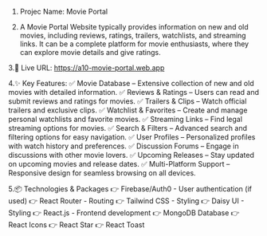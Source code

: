 1. Projec Name: Movie Portal

2. A Movie Portal Website typically provides information on new and old movies, including reviews, ratings, trailers, watchlists, and streaming links. It can be a complete platform for movie enthusiasts, where they can explore movie details and give ratings.

3.🔗 Live URL: https://a10-movie-portal.web.app

4.✨ Key Features: 
✅ Movie Database – Extensive collection of new and old movies with detailed information.
✅ Reviews & Ratings – Users can read and submit reviews and ratings for movies.
✅ Trailers & Clips – Watch official trailers and exclusive clips.
✅ Watchlist & Favorites – Create and manage personal watchlists and favorite movies.
✅ Streaming Links – Find legal streaming options for movies.
✅ Search & Filters – Advanced search and filtering options for easy navigation.
✅ User Profiles – Personalized profiles with watch history and preferences.
✅ Discussion Forums – Engage in discussions with other movie lovers.
✅ Upcoming Releases – Stay updated on upcoming movies and release dates.
✅  Multi-Platform Support – Responsive design for seamless browsing on all devices.

5.📦 Technologies & Packages 👉 Firebase/Auth0 - User authentication (if used) 👉 React Router - Routing 👉 Tailwind CSS - Styling 👉 Daisy UI - Styling 👉 React.js - Frontend development 👉 MongoDB Database 👉 React Icons 👉 React Star 👉 React Toast
